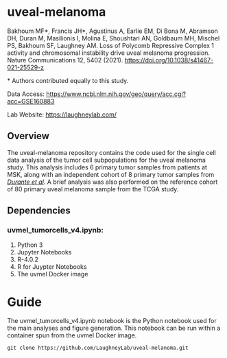 # uveal-melanoma

Bakhoum MF*, Francis JH*, Agustinus A, Earlie EM, Di Bona M, Abramson DH, Duran M, Masilionis I, Molina E, Shoushtari AN, Goldbaum MH, Mischel PS, Bakhoum SF, Laughney AM. Loss of Polycomb Repressive Complex 1 activity and chromosomal instability drive uveal melanoma progression.
Nature Communications 12, 5402 (2021). https://doi.org/10.1038/s41467-021-25529-z

\* Authors contributed equally to this study.

Data Access:    https://www.ncbi.nlm.nih.gov/geo/query/acc.cgi?acc=GSE160883

Lab Website: https://laughneylab.com/

## Overview
The uveal-melanoma repository contains the code used for the single cell data analysis of the tumor cell subpopulations for the uveal melanoma study. This analysis includes 6 primary tumor samples from patients at MSK, along with an independent cohort of 8 primary tumor samples from [*Durante et al*](https://www.nature.com/articles/s41467-019-14256-1). A brief analysis was also performed on the reference cohort of 80 primary uveal melanoma sample from the TCGA study. 


## Dependencies
### uvmel_tumorcells_v4.ipynb:
  1. Python 3
  2. Jupyter Notebooks
  3. R-4.0.2
  4. R for Juypter Notebooks
  5. The uvmel Docker image


# Guide
The uvmel_tumorcells_v4.ipynb notebook is the Python notebook used for the main analyses and figure generation. This notebook can be run within a container spun from the uvmel Docker image.

```
git clone https://github.com/LaughneyLab/uveal-melanoma.git
```
